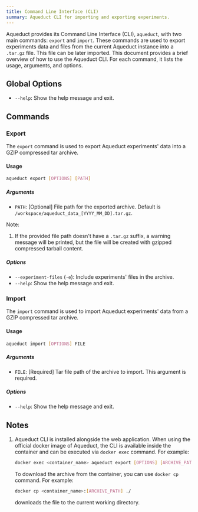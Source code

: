 ```yaml
---
title: Command Line Interface (CLI)
summary: Aqueduct CLI for importing and exporting experiments.
---
```


Aqueduct provides its Command Line Interface (CLI), `aqueduct`, with two main commands: `export` and `import`. These commands are used to export experiments data and files from the current Aqueduct instance into a `.tar.gz` file. This file can be later imported. This document provides a brief overview of how to use the Aqueduct CLI. For each command, it lists the usage, arguments, and options.

## Global Options

- `--help`: Show the help message and exit.

## Commands

### Export

The `export` command is used to export Aqueduct experiments' data into a GZIP compressed tar archive.

#### Usage

```sh
aqueduct export [OPTIONS] [PATH]
```

##### Arguments

- `PATH`: [Optional] File path for the exported archive. Default is `/workspace/aqueduct_data_[YYYY_MM_DD].tar.gz`.

Note:

1. If the provided file path doesn't have a `.tar.gz` suffix, a warning message will be printed, but the file will be created with gzipped compressed tarball content.

##### Options

- `--experiment-files` (`-e`): Include experiments' files in the archive.
- `--help`: Show the help message and exit.

### Import

The `import` command is used to import Aqueduct experiments' data from a GZIP compressed tar archive.

#### Usage

```sh
aqueduct import [OPTIONS] FILE
```

##### Arguments

- `FILE`: [Required] Tar file path of the archive to import. This argument is required.

##### Options

- `--help`: Show the help message and exit.

## Notes

1. Aqueduct CLI is installed alongside the web application. When using the official docker image of Aqueduct, the CLI is available inside the container and can be executed via `docker exec` command. For example:

   ```sh
   docker exec <container_name> aqueduct export [OPTIONS] [ARCHIVE_PATH]
   ```

   To download the archive from the container, you can use `docker cp` command. For example:

   ```sh
   docker cp <container_name>:[ARCHIVE_PATH] ./
   ```

   downloads the file to the current working directory.
